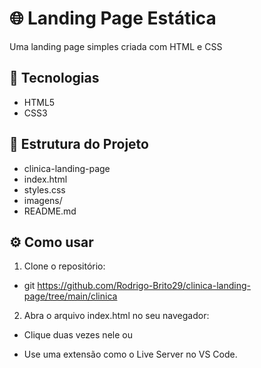 # 🌐 Landing Page Estática

Uma landing page simples criada com HTML e CSS 

## 🚀 Tecnologias

- HTML5
- CSS3

## 📁 Estrutura do Projeto

- clinica-landing-page
- index.html
- styles.css
- imagens/
- README.md

## ⚙️ Como usar

1. Clone o repositório:

- git https://github.com/Rodrigo-Brito29/clinica-landing-page/tree/main/clinica

2. Abra o arquivo index.html no seu navegador:

- Clique duas vezes nele ou

- Use uma extensão como o Live Server no VS Code.
